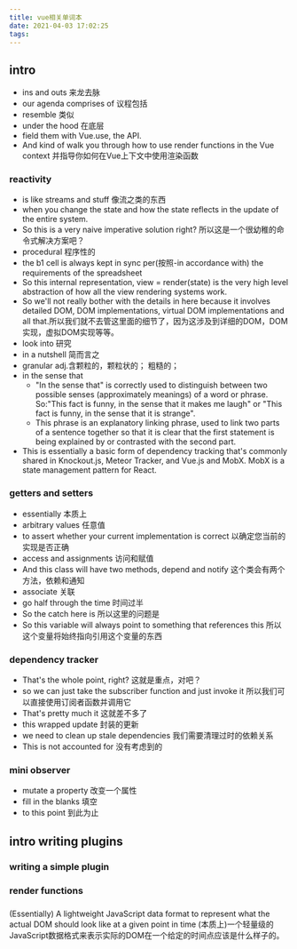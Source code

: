 ```yaml
---
title: vue相关单词本
date: 2021-04-03 17:02:25
tags:
---
```


## intro
- ins and outs 来龙去脉
- our agenda comprises of 议程包括
- resemble 类似
- under the hood 在底层
- field them with Vue.use, the API.
- And kind of walk you through how to use render functions in the Vue context 并指导你如何在Vue上下文中使用渲染函数

### reactivity
- is like streams and stuff 像流之类的东西
- when you change the state and how the state reflects in the update of the entire system.
- So this is a very naive imperative solution right? 所以这是一个很幼稚的命令式解决方案吧？
- procedural 程序性的
- the b1 cell is always kept in sync per(按照-in accordance with) the requirements of the spreadsheet
- So this internal representation, view = render(state) is the very high level abstraction of how all the view rendering systems work.
- So we'll not really bother with the details in here because it involves detailed DOM, DOM implementations, virtual DOM implementations and all that.所以我们就不去管这里面的细节了，因为这涉及到详细的DOM，DOM实现，虚拟DOM实现等等。
- look into 研究
- in a nutshell 简而言之
- granular adj.含颗粒的，颗粒状的； 粗糙的；
- in the sense that 
  - "In the sense that" is correctly used to distinguish between two possible senses (approximately meanings) of a word or phrase. So:"This fact is funny, in the sense that it makes me laugh" or "This fact is funny, in the sense that it is strange".
  - This phrase is an explanatory linking phrase, used to link two parts of a sentence together so that it is clear that the first statement is being explained by or contrasted with the second part.
- This is essentially a basic form of dependency tracking that's commonly shared in Knockout.js, Meteor Tracker, and Vue.js and MobX. MobX is a state management pattern for React.

### getters and setters

- essentially 本质上
- arbitrary values 任意值
- to assert whether your current implementation is correct 以确定您当前的实现是否正确
- access and assignments 访问和赋值
- And this class will have two methods, depend and notify 这个类会有两个方法，依赖和通知
- associate 关联
- go half through the time 时间过半
- So the catch here is 所以这里的问题是
- So this variable will always point to something that references this 所以这个变量将始终指向引用这个变量的东西

### dependency tracker
- That's the whole point, right? 这就是重点，对吧？
- so we can just take the subscriber function and just invoke it 所以我们可以直接使用订阅者函数并调用它
- That's pretty much it 这就差不多了
- this wrapped update 封装的更新
- we need to clean up stale dependencies 我们需要清理过时的依赖关系
- This is not accounted for 没有考虑到的

### mini observer
- mutate a property 改变一个属性
- fill in the blanks 填空
- to this point 到此为止



## intro writing plugins




### writing a simple plugin



### render functions




### 
(Essentially) A lightweight JavaScript data format to represent what the actual DOM should look like at a given point in time (本质上)一个轻量级的JavaScript数据格式来表示实际的DOM在一个给定的时间点应该是什么样子的。